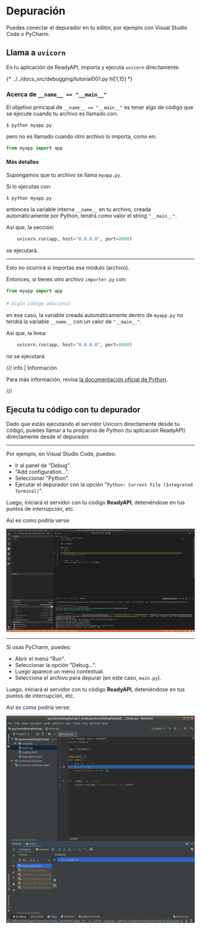 # Depuración

Puedes conectar el depurador en tu editor, por ejemplo con Visual Studio Code o PyCharm.

## Llama a `uvicorn`

En tu aplicación de ReadyAPI, importa y ejecuta `uvicorn` directamente:

{* ../../docs_src/debugging/tutorial001.py hl[1,15] *}

### Acerca de `__name__ == "__main__"`

El objetivo principal de `__name__ == "__main__"` es tener algo de código que se ejecute cuando tu archivo es llamado con:

<div class="termy">

```console
$ python myapp.py
```

</div>

pero no es llamado cuando otro archivo lo importa, como en:

```Python
from myapp import app
```

#### Más detalles

Supongamos que tu archivo se llama `myapp.py`.

Si lo ejecutas con:

<div class="termy">

```console
$ python myapp.py
```

</div>

entonces la variable interna `__name__` en tu archivo, creada automáticamente por Python, tendrá como valor el string `"__main__"`.

Así que, la sección:

```Python
    uvicorn.run(app, host="0.0.0.0", port=8000)
```

se ejecutará.

---

Esto no ocurrirá si importas ese módulo (archivo).

Entonces, si tienes otro archivo `importer.py` con:

```Python
from myapp import app

# Algún código adicional
```

en ese caso, la variable creada automáticamente dentro de `myapp.py` no tendrá la variable `__name__` con un valor de `"__main__"`.

Así que, la línea:

```Python
    uvicorn.run(app, host="0.0.0.0", port=8000)
```

no se ejecutará.

/// info | Información

Para más información, revisa <a href="https://docs.python.org/3/library/__main__.html" class="external-link" target="_blank">la documentación oficial de Python</a>.

///

## Ejecuta tu código con tu depurador

Dado que estás ejecutando el servidor Uvicorn directamente desde tu código, puedes llamar a tu programa de Python (tu aplicación ReadyAPI) directamente desde el depurador.

---

Por ejemplo, en Visual Studio Code, puedes:

* Ir al panel de "Debug".
* "Add configuration...".
* Seleccionar "Python".
* Ejecutar el depurador con la opción "`Python: Current File (Integrated Terminal)`".

Luego, iniciará el servidor con tu código **ReadyAPI**, deteniéndose en tus puntos de interrupción, etc.

Así es como podría verse:

<img src="/img/tutorial/debugging/image01.png">

---

Si usas PyCharm, puedes:

* Abrir el menú "Run".
* Seleccionar la opción "Debug...".
* Luego aparece un menú contextual.
* Selecciona el archivo para depurar (en este caso, `main.py`).

Luego, iniciará el servidor con tu código **ReadyAPI**, deteniéndose en tus puntos de interrupción, etc.

Así es como podría verse:

<img src="/img/tutorial/debugging/image02.png">
